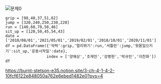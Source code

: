 ![문제0](https://github.com/user-attachments/assets/5e135d5c-c926-4ae6-9a8a-0f18eae9a193)
```
grip = [98,40,37,51,62]
jump = [320,240,250,230,220]
run = [140,60,70,58,46]
sit_up = [120,50,45,54,43]
date = ['2010/08/01','2021/05/01','2019/02/01','2018/10/01','2020/11/01']
df = pd.DataFrame({'악력':grip,'멀리뛰기':run,'셔틀런':jump,'윗몸일으키기':sit_up,'운동시작일':date},
                  index = ['양해상','조재진','강병현','박규민','이찬화'])
df
```


https://burnt-stetson-e35.notion.site/3-ch-4-1-4-2-10fcf6122e848050a762e6ebed1482e0?pvs=4
